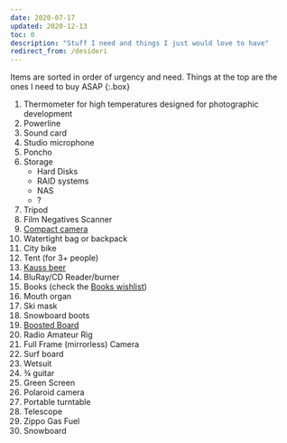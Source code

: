 ```yaml
---
date: 2020-07-17
updated: 2020-12-13
toc: 0
description: "Stuff I need and things I just would love to have"
redirect_from: /desideri
---
```

Items are sorted in order of urgency and need. Things at the top are the ones I need to buy ASAP
{:.box}

1. Thermometer for high temperatures designed for photographic development
2. Powerline
1. Sound card
3. Studio microphone
4. Poncho
5. Storage
    - Hard Disks
    - RAID systems
    - NAS
    - ?
6. Tripod
7. Film Negatives Scanner
8. [Compact camera](https://www.wired.com/gallery/best-compact-cameras/ )
9. Watertight bag or backpack
10. City bike
11. Tent (for 3+ people)
12. [Kauss beer](http://kauss.it)
13. BluRay/CD Reader/burner
14. Books (check the [Books wishlist](/Books#Wishlist))
15. Mouth organ
16. Ski mask
17. Snowboard boots
18. [Boosted Board](https://boostedusa.com/collections/electric-skateboards)
19. Radio Amateur Rig
20. Full Frame (mirrorless) Camera
21. Surf board
22. Wetsuit
23. ¾ guitar
24. Green Screen
25. Polaroid camera
26. Portable turntable
27. Telescope
28. Zippo Gas Fuel
29. Snowboard